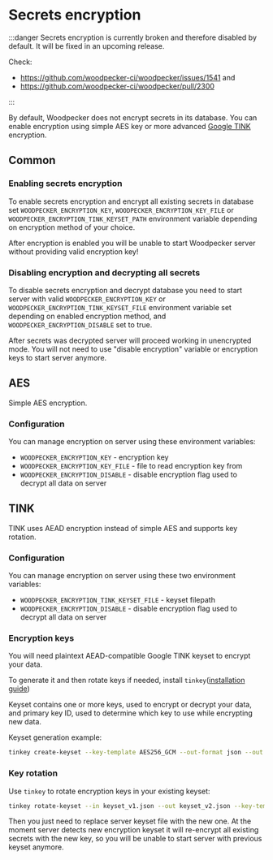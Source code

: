 # Secrets encryption

:::danger
Secrets encryption is currently broken and therefore disabled by default. It will be fixed in an upcoming release.

Check:

- <https://github.com/woodpecker-ci/woodpecker/issues/1541> and
- <https://github.com/woodpecker-ci/woodpecker/pull/2300>

:::

By default, Woodpecker does not encrypt secrets in its database. You can enable encryption
using simple AES key or more advanced [Google TINK](https://developers.google.com/tink) encryption.

## Common

### Enabling secrets encryption

To enable secrets encryption and encrypt all existing secrets in database set
`WOODPECKER_ENCRYPTION_KEY`, `WOODPECKER_ENCRYPTION_KEY_FILE` or `WOODPECKER_ENCRYPTION_TINK_KEYSET_PATH` environment
variable depending on encryption method of your choice.

After encryption is enabled you will be unable to start Woodpecker server without providing valid encryption key!

### Disabling encryption and decrypting all secrets

To disable secrets encryption and decrypt database you need to start server with valid
`WOODPECKER_ENCRYPTION_KEY` or `WOODPECKER_ENCRYPTION_TINK_KEYSET_FILE` environment variable set depending on
enabled encryption method, and `WOODPECKER_ENCRYPTION_DISABLE` set to true.

After secrets was decrypted server will proceed working in unencrypted mode. You will not need to use "disable encryption"
variable or encryption keys to start server anymore.

## AES

Simple AES encryption.

### Configuration

You can manage encryption on server using these environment variables:

- `WOODPECKER_ENCRYPTION_KEY` - encryption key
- `WOODPECKER_ENCRYPTION_KEY_FILE` - file to read encryption key from
- `WOODPECKER_ENCRYPTION_DISABLE` - disable encryption flag used to decrypt all data on server

## TINK

TINK uses AEAD encryption instead of simple AES and supports key rotation.

### Configuration

You can manage encryption on server using these two environment variables:

- `WOODPECKER_ENCRYPTION_TINK_KEYSET_FILE` - keyset filepath
- `WOODPECKER_ENCRYPTION_DISABLE` - disable encryption flag used to decrypt all data on server

### Encryption keys

You will need plaintext AEAD-compatible Google TINK keyset to encrypt your data.

To generate it and then rotate keys if needed, install `tinkey`([installation guide](https://developers.google.com/tink/install-tinkey))

Keyset contains one or more keys, used to encrypt or decrypt your data, and primary key ID, used to determine which key
to use while encrypting new data.

Keyset generation example:

```bash
tinkey create-keyset --key-template AES256_GCM --out-format json --out keyset.json
```

### Key rotation

Use `tinkey` to rotate encryption keys in your existing keyset:

```bash
tinkey rotate-keyset --in keyset_v1.json --out keyset_v2.json --key-template AES256_GCM
```

Then you just need to replace server keyset file with the new one. At the moment server detects new encryption
keyset it will re-encrypt all existing secrets with the new key, so you will be unable to start server with previous
keyset anymore.
